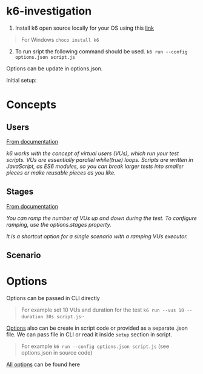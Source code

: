 # k6-investigation

1. Install k6 open source locally for your OS using this [link](https://k6.io/docs/get-started/installation/ "ks Download")
>For Windows `choco install k6`

2. To run sript the following command should be used. `k6 run --config options.json script.js`<br />

Options can be update in options.json.<br />

Initial setup:<br />

# Concepts

## Users 
[From documentation](https://k6.io/docs/get-started/running-k6/#adding-more-vus)

*k6 works with the concept of virtual users (VUs), which run your test scripts. VUs are essentially parallel while(true) loops. Scripts are written in JavaScript, as ES6 modules, so you can break larger tests into smaller pieces or make reusable pieces as you like.*

## Stages
[From documentation](https://k6.io/docs/get-started/running-k6/#stages-ramping-up-down-vus)

*You can ramp the number of VUs up and down during the test. To configure ramping, use the options.stages property.*<br />

*It is a shortcut option for a single scenario with a ramping VUs executor.*

## Scenario 

# Options
Options can be passed in CLI directly
>For example set 10 VUs and duration for the test  `k6 run --vus 10 --duration 30s script.js`⋅⋅

[Options](https://k6.io/docs/using-k6/k6-options/how-to "Setup options") also can be create in script code or provided as a separate .json file. We can pass file in CLI or read it inside `setup` section in script.
> For example `k6 run --config options.json script.js` (see options.json in source code)<br />

[All options](https://k6.io/docs/using-k6/k6-options/reference/ "k6 Options") can be found here
